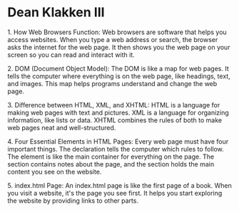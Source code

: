 <!DOCTYPE html>
<html>
<body>
<h1>Dean Klakken III</h1>
<p>1. How Web Browsers Function:
Web browsers are software that helps you access websites. 
When you type a web address or search, the browser asks the internet for the web page. 
It then shows you the web page on your screen so you can read and interact with it.
</p>
<p>
2. DOM (Document Object Model):
The DOM is like a map for web pages. 
It tells the computer where everything is on the web page, like headings, text, and images. 
This map helps programs understand and change the web page.
</p>
3. Difference between HTML, XML, and XHTML:
HTML is a language for making web pages with text and pictures.
 XML is a language for organizing information, like lists or data. 
 XHTML combines the rules of both to make web pages neat and well-structured.
<p>
4. Four Essential Elements in HTML Pages:
Every web page must have four important things. 
The <!DOCTYPE> declaration tells the computer which rules to follow. 
The <html> element is like the main container for everything on the page. 
The <head> section contains notes about the page, and the <body> section holds the main content you see on the website.
</p>
<p>
5. index.html Page:
An index.html page is like the first page of a book. 
When you visit a website, it's the page you see first. 
It helps you start exploring the website by providing links to other parts. 
</p>
</body>
</html>
